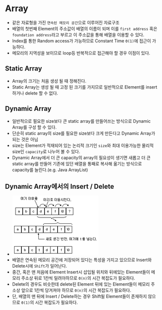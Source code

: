 # Array
  - 같은 자료형을 가진 `연속된 메모리 공간`으로 이루어진 자료구조
  - 배열의 첫번째 Element의 주소값이 배열의 이름이 되며 이를 `first address` 혹은 `foundation address`라고 부르고 이 주소값을 통해 배열을 이용할 수 있다.
  - Index를 통한 Random access가 가능하므로 Constant Time `Θ(1)`에 접근이 가능하다.
  - 메모리의 지역성을 보이므로 loop등 반복적으로 접근해야 할 경우 이점이 있다.

## Static Array
  - Array의 크기는 처음 생성 될 때 정해진다.
  - Static Array는 생성 될 때 고정 된 크기를 가지므로 일반적으로 Element를 insert하거나 delete 할 수 없다.

## Dynamic Array
  - 일반적으로 필요한 size보다 큰 static array를 만들어쓰는 방식으로 Dynamic Array를 구성 할 수 있다.
  - 단순히 static array의 size를 필요한 size보다 크게 만든다고 Dynamic Array가 되는 것은 아님
  - size는 Element가 적재되어 있는 논리적 크기인 `size`와 최대 이용가능한 물리적 size인 `capacity`로 나누어 볼 수 있다.
  - Dynamic Array에서 더 큰 capacity의 array의 필요성이 생기면 새롭고 더 큰 static array를 만들어 기존에 있던 배열을 통째로 복사해 옮기는 방식으로 capacity를 늘린다.(e.g. Java ArrayList)

## Dynamic Array에서의 Insert / Delete
  - ![Dynamic Array Insert](./shift.png)
  - 배열은 연속된 메모리 공간에 저장되어 있다는 특성을 가지고 있으므로 Insert와 Delete시에 `Shift`가 일어난다.
  - 중간, 혹은 맨 처음에 Element Insert시 삽입될 위치와 뒤에있는 Element들이 메모리 주소상 뒤로 1칸씩 밀려야하므로 `Θ(n)`의 시간 복잡도가 필요하다.
  - Delete의 경우도 비슷한데 delete된 Element 뒤에 있는 Element들이 메모리 주소상 앞으로 1칸씩 당겨져야 하므로 `Θ(n)`의 시간 복잡도가 필요하다.
  - 단, 배열의 맨 뒤에 Insert / Delete하는 경우 Shift될 Element들이 존재하지 않으므로 `Θ(1)`의 시간 복잡도가 필요하다.
